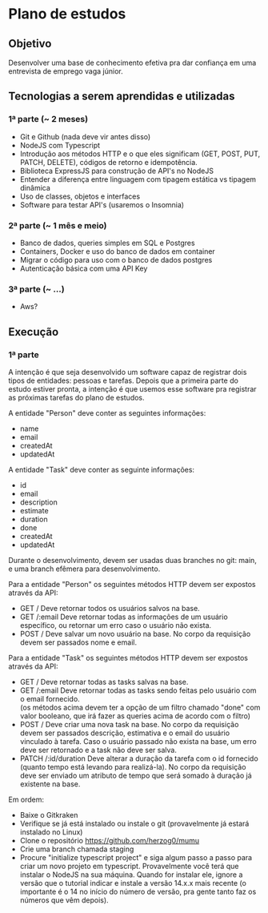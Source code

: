 # Plano de estudos

## Objetivo

Desenvolver uma base de conhecimento efetiva pra dar confiança em uma entrevista de emprego vaga júnior.

## Tecnologias a serem aprendidas e utilizadas

### 1ª parte (~ 2 meses)

- Git e Github (nada deve vir antes disso)
- NodeJS com Typescript
- Introdução aos métodos HTTP e o que eles significam (GET, POST, PUT, PATCH, DELETE), códigos de retorno e idempotência.
- Biblioteca ExpressJS para construção de API's no NodeJS
- Entender a diferença entre linguagem com tipagem estática vs tipagem dinâmica
- Uso de classes, objetos e interfaces
- Software para testar API's (usaremos o Insomnia)

### 2ª parte (~ 1 mês e meio)

- Banco de dados, queries simples em SQL e Postgres
- Containers, Docker e uso do banco de dados em container
- Migrar o código para uso com o banco de dados postgres
- Autenticação básica com uma API Key

### 3ª parte (~ ...)

- Aws?

## Execução

### 1ª parte

A intenção é que seja desenvolvido um software capaz de registrar dois tipos de entidades: pessoas e tarefas. Depois que a primeira parte do estudo estiver pronta, a intenção é que usemos esse software pra registrar as próximas tarefas do plano de estudos.

A entidade "Person" deve conter as seguintes informações:

- name
- email
- createdAt
- updatedAt

A entidade "Task" deve conter as seguinte informações:

- id
- email
- description
- estimate
- duration
- done
- createdAt
- updatedAt

Durante o desenvolvimento, devem ser usadas duas branches no git: main, e uma branch efêmera para desenvolvimento.

Para a entidade "Person" os seguintes métodos HTTP devem ser expostos através da API:

- GET /
  Deve retornar todos os usuários salvos na base.
- GET /:email
  Deve retornar todas as informações de um usuário específico, ou retornar um erro caso o usuário não exista.
- POST /
  Deve salvar um novo usuário na base. No corpo da requisição devem ser passados nome e email.

Para a entidade "Task" os seguintes métodos HTTP devem ser expostos através da API:

- GET /
  Deve retornar todas as tasks salvas na base.
- GET /:email
  Deve retornar todas as tasks sendo feitas pelo usuário com o email fornecido.  
  (os métodos acima devem ter a opção de um filtro chamado "done" com valor booleano, que irá fazer as queries acima de acordo com o filtro)
- POST /
  Deve criar uma nova task na base. No corpo da requisição devem ser passados descrição, estimativa e o email do usuário vinculado à tarefa. Caso o usuário passado não exista na base, um erro deve ser retornado e a task não deve ser salva.
- PATCH /:id/duration
  Deve alterar a duração da tarefa com o id fornecido (quanto tempo está levando para realizá-la). No corpo da requisição deve ser enviado um atributo de tempo que será somado à duração já existente na base.

Em ordem:

- Baixe o Gitkraken
- Verifique se já está instalado ou instale o git (provavelmente já estará instalado no Linux)
- Clone o repositório https://github.com/herzog0/mumu
- Crie uma branch chamada staging
- Procure "initialize typescript project" e siga algum passo a passo para criar um novo projeto em typescript. Provavelmente você terá que instalar o NodeJS na sua máquina. Quando for instalar ele, ignore a versão que o tutorial indicar e instale a versão 14.x.x mais recente (o importante é o 14 no início do número de versão, pra gente tanto faz os números que vêm depois).
